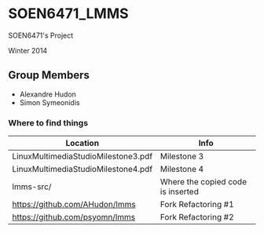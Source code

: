 SOEN6471_LMMS
=============

SOEN6471's Project

Winter 2014

Group Members
---------------
- Alexandre Hudon
- Simon Symeonidis

### Where to find things

Location                             | Info
------------------------------------ | ----------------------------------------
LinuxMultimediaStudioMilestone3.pdf  | Milestone 3
LinuxMultimediaStudioMilestone4.pdf  | Milestone 4
lmms-src/                            | Where the copied code is inserted
https://github.com/AHudon/lmms       | Fork Refactoring #1
https://github.com/psyomn/lmms       | Fork Refactoring #2
